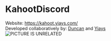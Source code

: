# KahootDiscord
Website: <https://kahoot.yiays.com/>  
Developed collaboratively by: [Duncan](https://github.com/alt1f923) and [Yiays](https://github.com/yesiateyoursheep)  
![PICTURE IS UNRELATED](https://cdn.discordapp.com/attachments/532699822214348810/550562868458946571/PkIeN4J.png)
